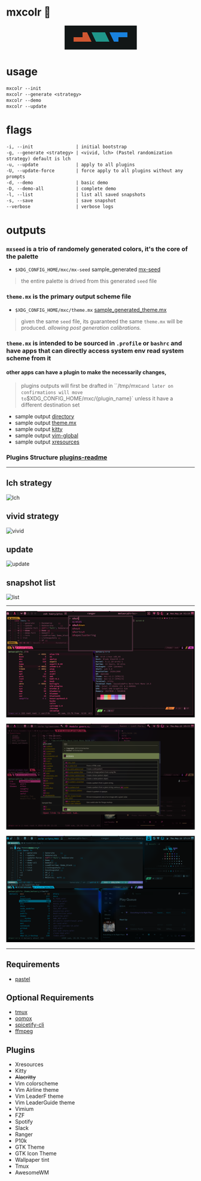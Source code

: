 # mxcolr :construction:

<p align="center">
  <img width="193" height="64" src="./assets/screenshots/seed_2021-05-14-123246_193x64_scrot.png">
</p>

usage
=====
    mxcolr --init
    mxcolr --generate <strategy>
    mxcolr --demo
    mxcolr --update

flags
=====
    -i, --init                | initial bootstrap
    -g, --generate <strategy> | <vivid, lch> (Pastel randomization strategy) default is lch
    -u, --update              | apply to all plugins
    -U, --update-force        | force apply to all plugins without any prompts
    -d, --demo                | basic demo
    -D, --demo-all            | complete demo
    -l, --list                | list all saved snapshots
    -s, --save                | save snapshot
    --verbose                 | verbose logs

outputs
=======
### `mxseed` is a trio of randomely generated colors, it's the core of the palette
- `$XDG_CONFIG_HOME/mxc/mx-seed` sample_generated [mx-seed](./assets/samples/mx-seed)
> the entire palette is drived from this generated `seed` file 

### `theme.mx` is the primary output scheme file
- `$XDG_CONFIG_HOME/mxc/theme.mx` [sample_generated_theme.mx](./assets/samples/theme.mx)
> given the same `seed` file, its guaranteed the same `theme.mx` will be produced.
> _allowing post generation calibrations._


### `theme.mx` is intended to be sourced in `.profile` or `bashrc` and have apps that can directly access system env read system scheme from it

#### other apps can have a plugin to make the necessarily changes,
> plugins outputs will first be drafted in ``/tmp/mxc` and later on confirmations will move to `$XDG_CONFIG_HOME/mxc/{plugin_name}`
> unless it have a different destination set
- sample output [directory](./assets/samples)
- sample output [theme.mx](./assets/samples/theme.mx)
- sample output [kitty](./assets/samples/kitty-theme.conf)
- sample output [vim-global](./assets/samples/vim-mx.vim)
- sample output [xresources](./assets/samples/xresources-theme.xdefaults)

### **Plugins Structure** [plugins-readme](./plugins)

***

lch strategy
------------
![lch](./assets/screenshots/lch_210511171753.gif)

vivid strategy
--------------
![vivid](./assets/screenshots/vivid_210511172635.gif)

update
------
![update](./assets/screenshots/update_210511172824.gif)

snapshot list
-------------
![list](./assets/screenshots/list_210511173612.gif)
  
***
  
![screenshot](./assets/screenshots/2021-05-10-021854_1920x1080_scrot.png)

![screenshot](./assets/screenshots/2021-05-13-155549_1920x1080_scrot.png)

![screenshot](./assets/screenshots/2021-05-13-172453_1920x1080_scrot.png)

***

Requirements
------------
- [pastel](https://github.com/sharkdp/pastel)

Optional Requirements
---------------------
- [tmux](https://github.com/tmux/tmux)
- [oomox](https://github.com/themix-project/oomox)
- [spicetify-cli](https://github.com/khanhas/spicetify-cli)
- [ffmpeg](https://github.com/FFmpeg/FFmpeg)

Plugins
-------
- Xresources
- Kitty
- ~~Alacritty~~
- Vim colorscheme
- Vim Airline theme
- Vim LeaderF theme
- Vim LeaderGuide theme
- Vimium
- FZF
- Spotify
- Slack
- Ranger
- P10k
- GTK Theme
- GTK Icon Theme
- Wallpaper tint
- Tmux
- AwesomeWM

